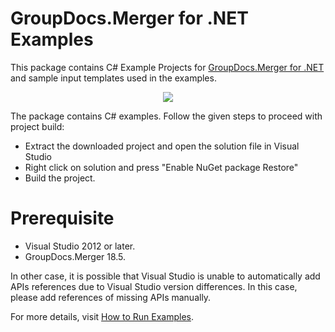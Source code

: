 # GroupDocs.Merger for .NET Examples

This package contains C# Example Projects for [GroupDocs.Merger for .NET](#) and sample input templates used in the examples.

<p align="center">
  <a title="Download complete GroupDocs.Merger for .NET Example source code" href="#">
	<img src="https://raw.github.com/AsposeExamples/java-examples-dashboard/master/images/downloadZip-Button-Large.png" />
  </a>
</p>


The package contains C# examples. Follow the given steps to proceed with project build:

* Extract the downloaded project and open the solution file in Visual Studio
* Right click on solution and press "Enable NuGet package Restore"
* Build the project.

# Prerequisite

+ Visual Studio 2012 or later.
+ GroupDocs.Merger 18.5.


In other case, it is possible that Visual Studio is unable to automatically add APIs references due to Visual Studio version differences. In this case, please add references of missing APIs manually.


For more details, visit  [How to Run Examples](#).
